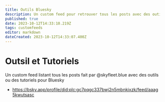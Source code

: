 ```yaml
---
title: Outils Bluesky
description: Un custom feed pour retrouver tous les posts avec des outils et tutos pour bluesky
published: true
date: 2023-10-12T14:33:10.219Z
tags: customfeeds
editor: markdown
dateCreated: 2023-10-12T14:33:07.400Z
---
```


# Outsil et Tutoriels

Un custom feed listant tous les posts fait par @skyfleet.blue avec des outils ou des tutoriels pour Bluesky 
- https://bsky.app/profile/did:plc:gc7pqgc337bwj2n5mbnkixzk/feed/aaag5kwutsasc